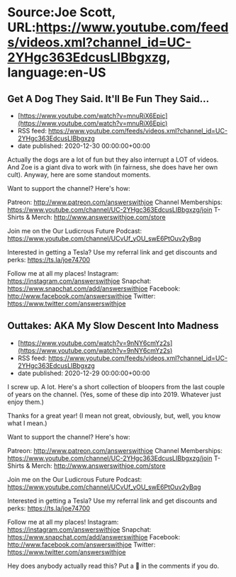 # Source:Joe Scott, URL:https://www.youtube.com/feeds/videos.xml?channel_id=UC-2YHgc363EdcusLIBbgxzg, language:en-US

## Get A Dog They Said. It'll Be Fun They Said...
 - [https://www.youtube.com/watch?v=mnuRiX6Epic](https://www.youtube.com/watch?v=mnuRiX6Epic)
 - RSS feed: https://www.youtube.com/feeds/videos.xml?channel_id=UC-2YHgc363EdcusLIBbgxzg
 - date published: 2020-12-30 00:00:00+00:00

Actually the dogs are a lot of fun but they also interrupt a LOT of videos. And Zoe is a giant diva to work with (in fairness, she does have her own cult). Anyway, here are some standout moments.

Want to support the channel? Here's how:

Patreon: http://www.patreon.com/answerswithjoe
Channel Memberships: https://www.youtube.com/channel/UC-2YHgc363EdcusLIBbgxzg/join
T-Shirts & Merch: http://www.answerswithjoe.com/store

Join me on the Our Ludicrous Future Podcast:
https://www.youtube.com/channel/UCvUf_yOU_swE6PtOuv2yBqg

Interested in getting a Tesla? Use my referral link and get discounts and perks:
https://ts.la/joe74700

Follow me at all my places!
Instagram: https://instagram.com/answerswithjoe
Snapchat: https://www.snapchat.com/add/answerswithjoe
Facebook: http://www.facebook.com/answerswithjoe
Twitter: https://www.twitter.com/answerswithjoe

## Outtakes: AKA My Slow Descent Into Madness
 - [https://www.youtube.com/watch?v=9nNY6cmYz2s](https://www.youtube.com/watch?v=9nNY6cmYz2s)
 - RSS feed: https://www.youtube.com/feeds/videos.xml?channel_id=UC-2YHgc363EdcusLIBbgxzg
 - date published: 2020-12-29 00:00:00+00:00

I screw up. A lot. Here's a short collection of bloopers from the last couple of years on the channel. (Yes, some of these dip into 2019. Whatever just enjoy them.) 

Thanks for a great year! 
(I mean not great, obviously, but, well, you know what I mean.)

Want to support the channel? Here's how:

Patreon: http://www.patreon.com/answerswithjoe
Channel Memberships: https://www.youtube.com/channel/UC-2YHgc363EdcusLIBbgxzg/join
T-Shirts & Merch: http://www.answerswithjoe.com/store

Join me on the Our Ludicrous Future Podcast:
https://www.youtube.com/channel/UCvUf_yOU_swE6PtOuv2yBqg

Interested in getting a Tesla? Use my referral link and get discounts and perks:
https://ts.la/joe74700

Follow me at all my places!
Instagram: https://instagram.com/answerswithjoe
Snapchat: https://www.snapchat.com/add/answerswithjoe
Facebook: http://www.facebook.com/answerswithjoe
Twitter: https://www.twitter.com/answerswithjoe


Hey does anybody actually read this? Put a 🍌 in the comments if you do.

